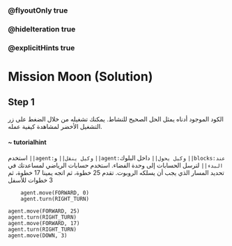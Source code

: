 ### @flyoutOnly true
### @hideIteration true
### @explicitHints true

# Mission Moon (Solution)

## Step 1
الكود الموجود أدناه يمثل الحل الصحيح للنشاط. يمكنك تشغيله من خلال الضغط على زر التشغيل الأخضر لمشاهدة كيفية عمله.

#### ~ tutorialhint  
استخدم ``||agent:وكيل ينقل||`` و ``||agent:وكيل يحول||`` داخل البلوك ``||blocks:عند البدء||`` لترسل الحسابات إلى وحدة الفضاء. استخدم حسابات الرياضي لمساعدتك في تحديد المسار الذي يجب أن يسلكه الروبوت. تقدم 25 خطوة، ثم اتجه يمينا 17 خطوة، ثم 3 خطوات للأسفل

```ghost
    agent.move(FORWARD, 0)
    agent.turn(RIGHT_TURN)
```
```template
agent.move(FORWARD, 25)
agent.turn(RIGHT_TURN)
agent.move(FORWARD, 17)
agent.turn(RIGHT_TURN)
agent.move(DOWN, 3)
```
 

